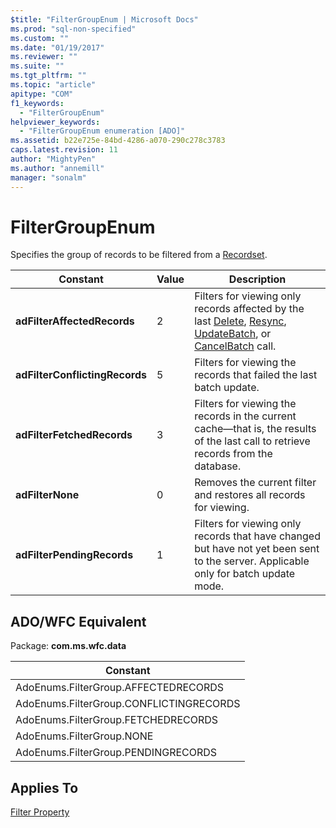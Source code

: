 ```yaml
---
$title: "FilterGroupEnum | Microsoft Docs"
ms.prod: "sql-non-specified"
ms.custom: ""
ms.date: "01/19/2017"
ms.reviewer: ""
ms.suite: ""
ms.tgt_pltfrm: ""
ms.topic: "article"
apitype: "COM"
f1_keywords: 
  - "FilterGroupEnum"
helpviewer_keywords: 
  - "FilterGroupEnum enumeration [ADO]"
ms.assetid: b22e725e-84bd-4286-a070-290c278c3783
caps.latest.revision: 11
author: "MightyPen"
ms.author: "annemill"
manager: "sonalm"
---
```

# FilterGroupEnum
Specifies the group of records to be filtered from a [Recordset](../../../ado/reference/ado-api/recordset-object-ado.md).  
  
|Constant|Value|Description|  
|--------------|-----------|-----------------|  
|**adFilterAffectedRecords**|2|Filters for viewing only records affected by the last [Delete](../../../ado/reference/ado-api/delete-method-ado-recordset.md), [Resync](../../../ado/reference/ado-api/resync-method.md), [UpdateBatch](../../../ado/reference/ado-api/updatebatch-method.md), or [CancelBatch](../../../ado/reference/ado-api/cancelbatch-method-ado.md) call.|  
|**adFilterConflictingRecords**|5|Filters for viewing the records that failed the last batch update.|  
|**adFilterFetchedRecords**|3|Filters for viewing the records in the current cache—that is, the results of the last call to retrieve records from the database.|  
|**adFilterNone**|0|Removes the current filter and restores all records for viewing.|  
|**adFilterPendingRecords**|1|Filters for viewing only records that have changed but have not yet been sent to the server. Applicable only for batch update mode.|  
  
## ADO/WFC Equivalent  
 Package: **com.ms.wfc.data**  
  
|Constant|  
|--------------|  
|AdoEnums.FilterGroup.AFFECTEDRECORDS|  
|AdoEnums.FilterGroup.CONFLICTINGRECORDS|  
|AdoEnums.FilterGroup.FETCHEDRECORDS|  
|AdoEnums.FilterGroup.NONE|  
|AdoEnums.FilterGroup.PENDINGRECORDS|  
  
## Applies To  
 [Filter Property](../../../ado/reference/ado-api/filter-property.md)